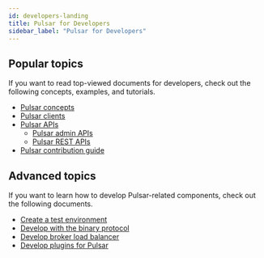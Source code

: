 ```yaml
---
id: developers-landing
title: Pulsar for Developers
sidebar_label: "Pulsar for Developers"
---
```


## Popular topics

If you want to read top-viewed documents for developers, check out the following concepts, examples, and tutorials.

- [Pulsar concepts](concepts-messaging.md)
- [Pulsar clients](client-libraries.md)
- [Pulsar APIs](pulsar-api-overview.md)
    - [Pulsar admin APIs](admin-api-overview.md)
    - [Pulsar REST APIs](reference-rest-api-overview.md)
- [Pulsar contribution guide](/contribute)

## Advanced topics

If you want to learn how to develop Pulsar-related components, check out the following documents.

- [Create a test environment](develop-tools.md)
- [Develop with the binary protocol](developing-binary-protocol.md)
- [Develop broker load balancer](develop-load-manager.md)
- [Develop plugins for Pulsar](develop-plugin.md)